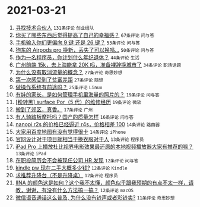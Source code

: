 # 2021-03-21

1. [寻找技术合伙人](https://www.v2ex.com/t/763629) `131条评论` `创业组队`
1. [你买了哪些东西后觉得提高了自己的幸福感？](https://www.v2ex.com/t/763693) `67条评论` `问与答`
1. [手机输入你们更偏向 9 键 还是 26 键？](https://www.v2ex.com/t/763678) `53条评论` `问与答`
1. [狗东的 Airpods pro 换新，丢失了可以换吗...](https://www.v2ex.com/t/763574) `50条评论` `问与答`
1. [作为一名程序员，你计划什么年纪退休？](https://www.v2ex.com/t/763623) `44条评论` `生活`
1. [广州前端 15k，去上海能拿 20K 吗，准备裸辞换城市了](https://www.v2ex.com/t/763654) `34条评论` `职场话题`
1. [为什么没有取消流量的概念？](https://www.v2ex.com/t/763708) `27条评论` `奇思妙想`
1. [第一次感受到了贫富差距](https://www.v2ex.com/t/763612) `27条评论` `随想`
1. [做操作系统有前途吗？](https://www.v2ex.com/t/763726) `25条评论` `Linux`
1. [有娃的家长，是如何管理手机里海量的照片的？](https://www.v2ex.com/t/763648) `19条评论` `问与答`
1. [[粉转黑] surface Por（5 代）的维修经历](https://www.v2ex.com/t/763600) `19条评论` `微软`
1. [搬到了郊区，真香。](https://www.v2ex.com/t/763710) `17条评论` `广州`
1. [有人骑踏板摩托吗？国产的质量怎样](https://www.v2ex.com/t/763591) `16条评论` `问与答`
1. [nanopi r2s 的价格已经逼近 r4s，价格相差 100](https://www.v2ex.com/t/763657) `14条评论` `路由器`
1. [大家用百度地图有没有觉得很卡](https://www.v2ex.com/t/763610) `14条评论` `iPhone`
1. [官网设计对于项目就相当于换衣服对于人](https://www.v2ex.com/t/763706) `13条评论` `程序员`
1. [iPad Pro 上播放杜比视界电影效果最还原的本地视频播放器大家有推荐的嘛？](https://www.v2ex.com/t/763633) `13条评论` `iPad`
1. [在职投简历会不会被现任公司 HR 发现](https://www.v2ex.com/t/763672) `12条评论` `问与答`
1. [kindle pw 现在二手大概多少钱?](https://www.v2ex.com/t/763596) `12条评论` `Kindle`
1. [求推荐升降台（不是升降桌）](https://www.v2ex.com/t/763580) `12条评论` `程序员`
1. [IINA 的颜色这是如何？这个我不太懂，颜色似乎跟我预期的有点不太一样，请教，谢谢，有没有什么方法搞一搞？](https://www.v2ex.com/t/763579) `12条评论` `macOS`
1. [微信语音通话这么普及, 为什么没有铃声或者彩铃卖?](https://www.v2ex.com/t/763739) `11条评论` `奇思妙想`
